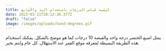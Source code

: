 ```yaml
---
title: كيفية قياس الدرجات باستخدام اليد والأصابع
date: 2023-03-21T20:12:26.377Z
draft: "false"
image: /images/uploads/hand-degrees.gif
---
```

يمثل اصبع الخنصر درجة واحد والقبضة 10 درجات كما هو موضح بالشكل. يمكنك استخدام هذه الطريقة البسيطة لمعرفة موقع القمر عند الاستهلال. كل عام وانتم بخير.